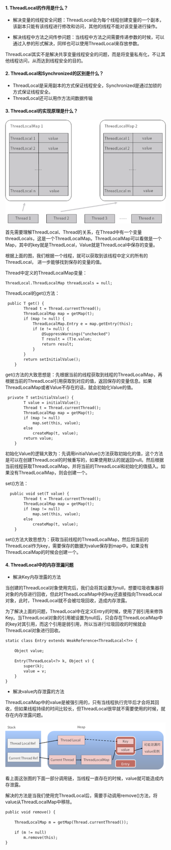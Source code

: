 #### 1. ThreadLocal的作用是什么？

- 解决变量的线程安全问题：ThreadLocal会为每个线程创建变量的一个副本，该副本只能有该线程进行修改和访问，其他的线程不能对该变量进行操作。

- 解决线程中方法之间传参问题：当线程中方法之间需要传递参数的时候，可以通过入参的形式解决，同样也可以使用ThreadLocal来存放参数。

ThreadLocal其实不是解决共享变量线程安全的问题，而是将变量私有化，不让其他线程访问，从而达到线程安全的目的。

#### 2. ThreadLocal和Synchronized的区别是什么？

- ThreadLocal是采用副本的方式保证线程安全，Synchronized是通过加锁的方式保证线程安全。
- ThreadLocal还可以用作方法间数据传输

#### 3. ThreadLocal的实现原理是什么？


![](ThreadLocal原理图.png)

首先需要理解ThreadLocal、Thread的关系，在Thread中有一个变量threadLocals，这是一个ThreadLocalMap。ThreadLocalMap可以看做是一个Map，其中的key就是ThreadLocal，Value就是ThreadLocal中保存的变量。

根据上面的图，我们根据一个线程，就可以获取到该线程中定义的所有的ThreadLocal， 进一步能够找到保存的变量的值。


Thread中定义的ThreadLocalMap变量：

```
ThreadLocal.ThreadLocalMap threadLocals = null;
```

ThreadLocal的get()方法：

```
 public T get() {
        Thread t = Thread.currentThread();
        ThreadLocalMap map = getMap(t);
        if (map != null) {
            ThreadLocalMap.Entry e = map.getEntry(this);
            if (e != null) {
                @SuppressWarnings("unchecked")
                T result = (T)e.value;
                return result;
            }
        }
        return setInitialValue();
    }
```

get()方法的大致思想是：先根据当前的线程获取到线程的ThreadLocalMap，再根据当前的ThreadLocal引用获取到对应的值，返回保存的变量信息。如果ThreadLocalMap或者Value不存在的话，就会初始化Value的值。

```
 private T setInitialValue() {
        T value = initialValue();
        Thread t = Thread.currentThread();
        ThreadLocalMap map = getMap(t);
        if (map != null)
            map.set(this, value);
        else
            createMap(t, value);
        return value;
    }
```

初始化Value的逻辑大致为：先调用initialValue()方法获取初始化的值，这个方法是可以在创建ThreadLocal的时候重写的，如果使用默认的就返回null。然后根据当前线程获取ThreadLocalMap，并将当前的ThreadLocal和初始化的值插入。如果没有ThreadLocalMap，则会创建一个。

set()方法：

```
  public void set(T value) {
        Thread t = Thread.currentThread();
        ThreadLocalMap map = getMap(t);
        if (map != null)
            map.set(this, value);
        else
            createMap(t, value);
    }
```

set()方法大致思想为：获取当前线程的ThreadLocalMap，然后将当前的ThreadLocal作为key，需要保存的数据为value保存到map中。如果没有ThreadLocalMap的时候会创建一个。

#### 4. ThreadLocal中的内存泄漏问题

- 解决Key内存泄露的方法

当创建的ThreadLocal对象使用完后，我们会将其设置为null，想要垃圾收集器将对象的内存进行回收，但此时TheadLocalMap中的key还直接指向ThreadLocal对象，此时，ThreadLocal就不会被垃圾回收，造成内存泄露。

为了解决上面的问题，ThreadLocal中在定义Entry的时候，使用了弱引用来修饰Key。当ThreadLocal对象的引用被设置为null后，只会存在ThreadLocalMap中的key对其引用，而这个引用是弱引用，所以当进行垃圾回收的时候就会ThreadLocal对象进行回收。

```
static class Entry extends WeakReference<ThreadLocal<?>> {

    Object value;

    Entry(ThreadLocal<?> k, Object v) {
        super(k);
        value = v;
    }
}
```

- 解决value内存泄露的方法
 
ThreadLocalMap中的value是被强引用的，只有当线程执行完毕后才会将其回收，但如果线程持续的时间比较长，但ThreadLocal很早就不需要使用的时候，就存在内存泄露问题。

![](ThreadLocal内存泄露图.png)

看上面这张图的下面一部分调用链，当线程一直存在的时候，value就可能造成内存泄露。

解决的方法是当我们使用完ThreadLocal后，需要手动调用remove()方法，将value从ThreadLocalMap中移除。

```
public void remove() {

    ThreadLocalMap m = getMap(Thread.currentThread());

    if (m != null)
        m.remove(this);
}
```



